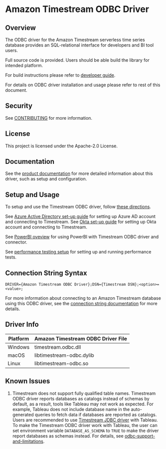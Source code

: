 # Amazon Timestream ODBC Driver

## Overview

The ODBC driver for the Amazon Timestream serverless time series database provides an 
SQL-relational interface for developers and BI tool users.

Full source code is provided. Users should be able build the library for intended platform.

For build instructions please refer to [developer guide](docs/markdown/setup/developer-guide.md).

For details on ODBC driver installation and usage please refer to rest of this document.

## Security

See [CONTRIBUTING](CONTRIBUTING.md#security-issue-notifications) for more information.

## License

This project is licensed under the Apache-2.0 License.

## Documentation

See the [product documentation](docs/markdown/index.md) for more detailed information about this driver, such as setup and configuration.

## Setup and Usage

To setup and use the Timestream ODBC driver, follow [these directions](docs/markdown/setup/setup.md).

See [Azure Active Directory set-up guide](/docs/markdown/setup/aad-saml-setup.md) for setting up Azure AD account and connecting to Timestream. See [Okta set-up guide](/docs/markdown/setup/Okta-setup.md) for setting up Okta account and connecting to Timestream.

See [PowerBI oveview](/docs/markdown/setup/powerbi-connector-setup/powerbi_overview.md) for using PowerBI with Timestream ODBC driver and connector.

See [performance testing setup](performance/README.md) for setting up and running performance tests.

## Connection String Syntax

```
DRIVER={Amazon Timestream ODBC Driver};DSN={Timestream DSN};<option>=<value>;
```

For more information about connecting to an Amazon Timestream database using this ODBC driver, see
the [connection string documentation](docs/markdown/setup/connection-string.md) for more details.

## Driver Info
| Platform | Amazon Timestream ODBC Driver File 
|----------|-----------------------------------|
| Windows | timestream.odbc.dll
| macOS | libtimestream-odbc.dylib
| Linux | libtimestream-odbc.so

## Known Issues
1. Timestream does not support fully qualified table names. Timestream ODBC driver reports databases as catalogs instead of schemas by default, as a result, tools like Tableau may not work as expected. For example, Tableau does not include database name in the auto-generated queries to fetch data if databases are reported as catalogs. Users are recommended to use [Timestream JDBC driver](https://github.com/awslabs/amazon-timestream-driver-jdbc) with Tableau. To make the Timestream ODBC driver work with Tableau, the user can set environment variable `DATABASE_AS_SCHEMA` to `TRUE` to make the driver report databases as schemas instead. For details, see [odbc-support-and-limitations](docs/markdown/support/odbc-support-and-limitations.md#sqltables).
